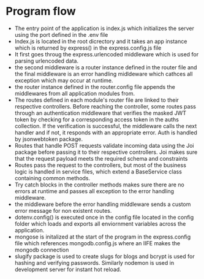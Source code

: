 # Program flow
  - The entry point of the application is index.js which initializes the server using the port defined in the .env file
  - Index.js is located in the root dicrectory and it takes an app instance which is returned by express() in the express.config.js file
  - It first goes throug the express.urlencoded middleware which is used for parsing urlencoded data.
  - the second middleware is a router instance defined in the router file and the final middleware is an error handling midldeware which cathces all exception which may occur at runtime.
  - the router instance defined in the router.config file appends the middlewares from all application modules from.
  - The routes defined in each module's router file are linked to their respective controllers. Before reaching the controller, some routes pass through an authentication middleware that verifies the masked JWT token by checking for a corresponding access token in the auths collection. If the verification is successful, the middleware calls the next handler and if not, it responds with an appropriate error. Auth is handled by jsonwebtoken package.
  - Routes that handle POST requests validate incoming data using the Joi package before passing it to their respective controllers. Joi makes sure that the request payload meets the required schema and constraints
  - Routes pass the request to the controllers, but most of the business logic is handled in service files, which extend a BaseService class containing common methods.
  - Try catch blocks in the controller methods makes sure there are no errors at runtime and passes all exception to the error handling middleware.
  - the middleware before the error handling middleware sends a custom error message for non existent routes.
  - dotenv.config() is executed once in the config file located in the config folder which loads and exports all enviornment variables across the application.
  - mongose is initalized at the start of the program in the express.config file which references mongodb.config.js where an IIFE makes the mongodb connection
  - slugify package is used to create slugs for blogs and bcrypt is used for hashing and verifying passwords. Similarly nodemon is used in development server for instant hot reload. 